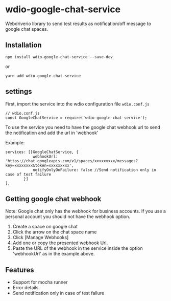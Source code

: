 # wdio-google-chat-service

Webdriverio library to send test results as notification/off message to google chat spaces.

## Installation

`npm install wdio-google-chat-service --save-dev`

or

`yarn add wdio-google-chat-service`

## settings

First, import the service into the wdio configuration file `wdio.conf.js`

```
// wdio.conf.js
const GoogleChatService = require('wdio-google-chat-service');
```

To use the service you need to have the google chat webhook url to send the notification and add the url in 'webhook'

Example:

```
services: [[GoogleChatService, {
            webhookUrl: 'https://chat.googleapis.com/v1/spaces/xxxxxxxxx/messages?key=xxxxxxxx&token=xxxxxxxxx',
            notifyOnlyOnFailure: false //Send notification only in case of test failure
        }]
],
```

## Getting google chat webhook

Note: Google chat only has the webhook for business accounts. If you use a personal account you should not have the webhook option.

1. Create a space on google chat
2. Click the arrow on the chat space name
3. Click [Manage Webhooks]
4. Add one or copy the presented webhook Url.
5. Paste the URL of the webhook in the service inside the option 'webhookUrl' as in the example above.

## Features

- Support for mocha runner
- Error details
- Send notification only in case of test failure
